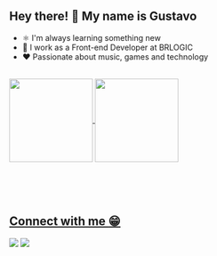 ## Hey there! :wave: My name is Gustavo

- :atom_symbol: I'm always learning something new
- :briefcase: I work as a Front-end Developer at BRLOGIC
- :heart: Passionate about music, games and technology

<br>
 <div>
  <a href="https://github.com/gustavobtflores">
  <img align="center" height="150" src="https://github-readme-stats.vercel.app/api?username=gustavobtflores&show_icons=true&theme=dark&include_all_commits=true&count_private=true"/>
  <img align="center" height="150" src="https://github-readme-stats.vercel.app/api/top-langs/?username=gustavobtflores&layout=compact&langs_count=5&theme=dark"/>
<div>

<br><br><br>

## Connect with me :grin:

<a href="https://www.linkedin.com/in/gustavobtflores"><img src="https://img.shields.io/badge/LinkedIn-0077B5?style=for-the-badge&logo=linkedin&logoColor=white"></a>
<a href="https://www.instagram.com/gustavobtflores/"><img src="https://img.shields.io/badge/Instagram-E1306C?style=for-the-badge&logo=instagram&logoColor=fff"></a>
